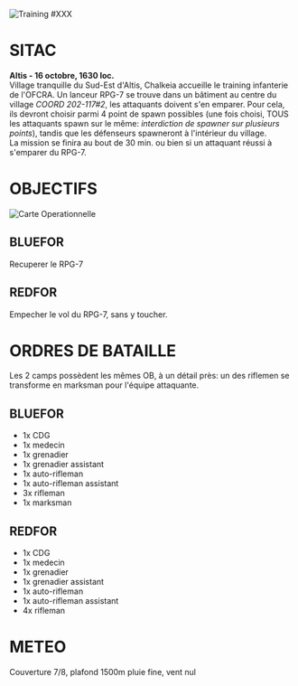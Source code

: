 ![Training #XXX](http://galevsky.fr/ofcra/briefing/chalkeia001.png)


# SITAC

__Altis - 16 octobre, 1630 loc.__  
Village tranquille du Sud-Est d'Altis, Chalkeia accueille le training infanterie de l'OFCRA. Un lanceur RPG-7 se trouve dans un bâtiment au centre du village _COORD 202-117#2_, les attaquants doivent s'en emparer. Pour cela, ils devront choisir parmi 4 point de spawn possibles (une fois choisi, TOUS les attaquants spawn sur le même: _interdiction de spawner sur plusieurs points_), tandis que les défenseurs spawneront à l'intérieur du village.  
La mission se finira au bout de 30 min. ou bien si un attaquant réussi à s'emparer du RPG-7.

# OBJECTIFS

![Carte Operationnelle](http://galevsky.fr/ofcra/briefing/chalkeia002.png)


## BLUEFOR

Recuperer le RPG-7


## REDFOR

Empecher le vol du RPG-7, sans y toucher.


# ORDRES DE BATAILLE

Les 2 camps possèdent les mêmes OB, à un détail près: un des riflemen se transforme en marksman pour l'équipe attaquante.

## BLUEFOR

* 1x CDG
* 1x medecin
* 1x grenadier
* 1x grenadier assistant
* 1x auto-rifleman
* 1x auto-rifleman assistant
* 3x rifleman 
* 1x marksman

## REDFOR

* 1x CDG
* 1x medecin
* 1x grenadier
* 1x grenadier assistant
* 1x auto-rifleman
* 1x auto-rifleman assistant
* 4x rifleman

# METEO

Couverture 7/8, plafond 1500m
pluie fine, vent nul










